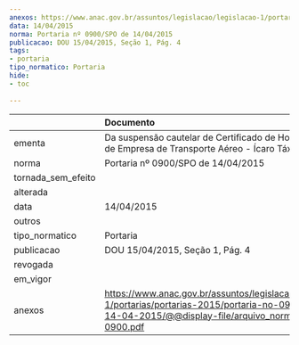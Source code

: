 ```yaml
---
anexos: https://www.anac.gov.br/assuntos/legislacao/legislacao-1/portarias/portarias-2015/portaria-no-0900-spo-de-14-04-2015/@@display-file/arquivo_norma/PA2015-0900.pdf
data: 14/04/2015
norma: Portaria nº 0900/SPO de 14/04/2015
publicacao: DOU 15/04/2015, Seção 1, Pág. 4
tags:
- portaria
tipo_normatico: Portaria
hide: 
- toc 
 
---
```


|                    | Documento                                                                                                                                                         |
|:-------------------|:------------------------------------------------------------------------------------------------------------------------------------------------------------------|
| ementa             | Da suspensão cautelar de Certificado de Homologação de Empresa de Transporte Aéreo - Ícaro Táxi Aéreo Ltda.                                                       |
| norma              | Portaria nº 0900/SPO de 14/04/2015                                                                                                                                |
| tornada_sem_efeito |                                                                                                                                                                   |
| alterada           |                                                                                                                                                                   |
| data               | 14/04/2015                                                                                                                                                        |
| outros             |                                                                                                                                                                   |
| tipo_normatico     | Portaria                                                                                                                                                          |
| publicacao         | DOU 15/04/2015, Seção 1, Pág. 4                                                                                                                                   |
| revogada           |                                                                                                                                                                   |
| em_vigor           |                                                                                                                                                                   |
| anexos             | https://www.anac.gov.br/assuntos/legislacao/legislacao-1/portarias/portarias-2015/portaria-no-0900-spo-de-14-04-2015/@@display-file/arquivo_norma/PA2015-0900.pdf |